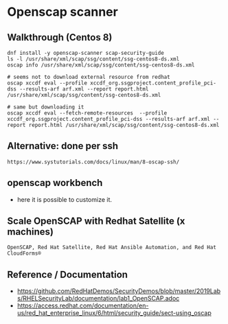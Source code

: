 # Openscap scanner 

## Walkthrough (Centos 8)

```
dnf install -y openscap-scanner scap-security-guide 
ls -l /usr/share/xml/scap/ssg/content/ssg-centos8-ds.xml
oscap info /usr/share/xml/scap/ssg/content/ssg-centos8-ds.xml

# seems not to download external resource from redhat 
oscap xccdf eval --profile xccdf_org.ssgproject.content_profile_pci-dss --results-arf arf.xml --report report.html /usr/share/xml/scap/ssg/content/ssg-centos8-ds.xml  

# same but downloading it 
oscap xccdf eval --fetch-remote-resources  --profile xccdf_org.ssgproject.content_profile_pci-dss --results-arf arf.xml --report report.html /usr/share/xml/scap/ssg/content/ssg-centos8-ds.xml 

```





## Alternative: done per ssh 

```
https://www.systutorials.com/docs/linux/man/8-oscap-ssh/

```

## openscap workbench  

  * here it is possible to customize it. 

## Scale OpenSCAP with Redhat Satellite (x machines) 

```
OpenSCAP, Red Hat Satellite, Red Hat Ansible Automation, and Red Hat CloudForms®

```


## Reference / Documentation 

  * https://github.com/RedHatDemos/SecurityDemos/blob/master/2019Labs/RHELSecurityLab/documentation/lab1_OpenSCAP.adoc
  * https://access.redhat.com/documentation/en-us/red_hat_enterprise_linux/6/html/security_guide/sect-using_oscap


